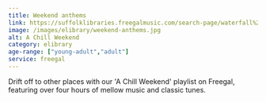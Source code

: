 ```yaml
---
title: Weekend anthems
link: https://suffolklibraries.freegalmusic.com/search-page/waterfall%2520stone%2520roses/playlists/293646
image: /images/elibrary/weekend-anthems.jpg
alt: A Chill Weekend
category: elibrary
age-range: ["young-adult","adult"]
service: freegal
---
```


Drift off to other places with our 'A Chill Weekend' playlist on Freegal, featuring over four hours of mellow music and classic tunes.
